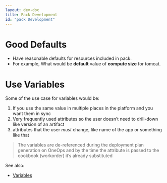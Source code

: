 ```yaml
---
layout: dev-doc
title: Pack Development
id: "pack Development"
---
```

 
# Good Defaults

* Have reasonable defaults for resources included in pack.
* For example, What would be **default** value of **compute size** for tomcat.


# Use Variables

Some of the use case for variables would be:

  1. If you use the same value in multiple places in the platform and you want them in sync
  2. Very frequently used attributes so the user doesn’t need to drill-down like version of an artifact
  3. attributes that the user ​*must*​ change, like name of the app or something like that

> The variables are de-referenced during the deployment plan generation on OneOps and  by the time the attribute is passed to the cookbook (workorder) it’s already substituted

See also:

* <a href="/user/references/#variables">Variables</a>